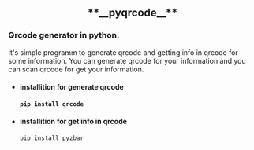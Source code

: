 <h2 align = center> **__pyqrcode__** </h2>

<h3> Qrcode generator in python. </h3>

<p> It's simple programm to generate qrcode and getting info in qrcode for some information. You can generate qrcode for your information and you can scan qrcode for get your information. 

* <h4>installition for generate qrcode <h4>
  
  `pip install qrcode`

* <h4>installition for get info in qrcode</h4>
  
  `pip install pyzbar`

<br>





